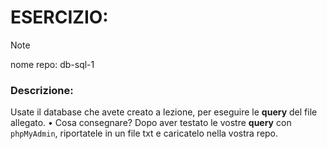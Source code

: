# ESERCIZIO: 

> [!NOTE]
>
> nome repo: db-sql-1

### Descrizione:
Usate il database che avete creato a lezione, per eseguire le **query** del file allegato.
• Cosa consegnare?
Dopo aver testato le vostre **query** con `phpMyAdmin`, riportatele in un file txt e caricatelo nella vostra repo.

